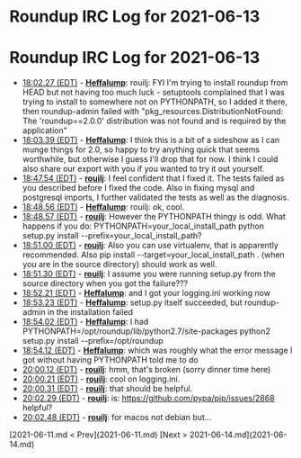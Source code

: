 # Roundup IRC Log for 2021-06-13 #
# Roundup IRC Log for 2021-06-13
* <a href="#18:02.27" id="18:02.27">18:02.27 (EDT)</a> - __[Heffalump](https://github.com/Heffalump)__: rouilj: FYI I'm trying to install roundup from HEAD but not having too much luck - setuptools complained that I was trying to install to somewhere not on PYTHONPATH, so I added it there, then roundup-admin failed with "pkg_resources.DistributionNotFound: The 'roundup==2.0.0' distribution was not found and is required by the application"
* <a href="#18:03.39" id="18:03.39">18:03.39 (EDT)</a> - __[Heffalump](https://github.com/Heffalump)__: I think this is a bit of a sideshow as I can munge things for 2.0, so happy to try anything quick that seems worthwhile, but otherwise I guess I'll drop that for now. I think I could also share our export with you if you wanted to try it out yourself.
* <a href="#18:47.54" id="18:47.54">18:47.54 (EDT)</a> - __[rouilj](https://github.com/rouilj)__: I feel confident that I fixed it. The tests failed as you described before I fixed the code. Also in fixing mysql and postgresql imports, I further validated the tests as well as the diagnosis.
* <a href="#18:48.56" id="18:48.56">18:48.56 (EDT)</a> - __[Heffalump](https://github.com/Heffalump)__: rouilj: ok, cool.
* <a href="#18:48.57" id="18:48.57">18:48.57 (EDT)</a> - __[rouilj](https://github.com/rouilj)__: However the PYTHONPATH thingy is odd. What happens if you do: PYTHONPATH=your_local_install_path python setup.py install --prefix=your_local_install_path?
* <a href="#18:51.00" id="18:51.00">18:51.00 (EDT)</a> - __[rouilj](https://github.com/rouilj)__: Also you can use virtualenv, that is apparently recommended. Also pip install --target=your_local_install_path . (when you are in the source directory) should work as well.
* <a href="#18:51.30" id="18:51.30">18:51.30 (EDT)</a> - __[rouilj](https://github.com/rouilj)__: I assume you were running setup.py from the source directory when you got the failure???
* <a href="#18:52.21" id="18:52.21">18:52.21 (EDT)</a> - __[Heffalump](https://github.com/Heffalump)__: and I got your logging.ini working now
* <a href="#18:53.23" id="18:53.23">18:53.23 (EDT)</a> - __[Heffalump](https://github.com/Heffalump)__: setup.py itself succeeded, but roundup-admin in the installation failed
* <a href="#18:54.02" id="18:54.02">18:54.02 (EDT)</a> - __[Heffalump](https://github.com/Heffalump)__: I had PYTHONPATH=/opt/roundup/lib/python2.7/site-packages python2 setup.py install --prefix=/opt/roundup
* <a href="#18:54.12" id="18:54.12">18:54.12 (EDT)</a> - __[Heffalump](https://github.com/Heffalump)__: which was roughly what the error message I got without having PYTHONPATH told me to do
* <a href="#20:00.12" id="20:00.12">20:00.12 (EDT)</a> - __[rouilj](https://github.com/rouilj)__: hmm, that's broken (sorry dinner time here)
* <a href="#20:00.21" id="20:00.21">20:00.21 (EDT)</a> - __[rouilj](https://github.com/rouilj)__: cool on logging.ini.
* <a href="#20:00.31" id="20:00.31">20:00.31 (EDT)</a> - __[rouilj](https://github.com/rouilj)__: that should be helpful.
* <a href="#20:02.29" id="20:02.29">20:02.29 (EDT)</a> - __[rouilj](https://github.com/rouilj)__: is: <https://github.com/pypa/pip/issues/2868> helpful?
* <a href="#20:02.48" id="20:02.48">20:02.48 (EDT)</a> - __[rouilj](https://github.com/rouilj)__: for macos not debian but...

<div class="inpage-footer">
[2021-06-11.md < Prev](2021-06-11.md)
[Next > 2021-06-14.md](2021-06-14.md)
</div>
